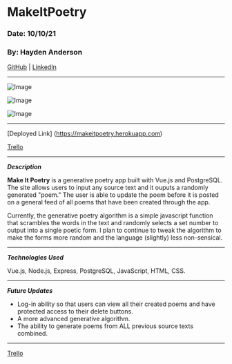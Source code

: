 # MakeItPoetry

### Date: 10/10/21

### By: Hayden Anderson

[GitHub](https://github.com/hayden707) | [LinkedIn](https://www.linkedin.com/in/hayden-anderson-909/)

---

![Image](https://i.imgur.com/zmlEA72.png)

![Image](https://i.imgur.com/QLQURS3.png)

![Image](https://i.imgur.com/DCxstDq.png)

---
[Deployed Link] (https://makeitpoetry.herokuapp.com)

[Trello](https://trello.com/b/LK8xHcMa/makeitpoetry)

---

**_Description_**

**Make It Poetry** is a generative poetry app built with Vue.js and PostgreSQL. The site allows users to input any source text and it ouputs a randomly generated "poem." The user is able to update the poem before it is posted on a general feed of all poems that have been created through the app.  

Currently, the generative poetry algorithm is a simple javascript function that scrambles the words in the text and randomly selects a set number to output into a single poetic form. I plan to continue to tweak the algorithm to make the forms more random and the language (slightly) less non-sensical.

---

**_Technologies Used_**

Vue.js, Node.js, Express, PostgreSQL, JavaScript, HTML, CSS.

---

**_Future Updates_**

- Log-in ability so that users can view all their created poems and have protected access to their delete buttons.
- A more advanced generative algorithm.
- The ability to generate poems from ALL previous source texts combined.

---
[Trello](https://trello.com/b/LK8xHcMa/makeitpoetry)
